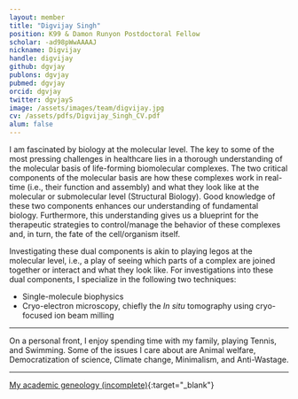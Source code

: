 ```yaml
---
layout: member
title: "Digvijay Singh"
position: K99 & Damon Runyon Postdoctoral Fellow
scholar: -ad98pWwAAAAJ
nickname: Digvijay
handle: digvijay
github: dgvjay
publons: dgvjay
pubmed: dgvjay
orcid: dgvjay
twitter: dgvjayS
image: /assets/images/team/digvijay.jpg
cv: /assets/pdfs/Digvijay_Singh_CV.pdf
alum: false
---
```

I am fascinated by biology at the molecular level. The key to some of the most pressing challenges in healthcare lies in a thorough understanding of the molecular basis of life-forming biomolecular complexes. The two critical components of the molecular basis are how these complexes work in real-time (i.e., their function and assembly) and what they look like at the molecular or submolecular level (Structural Biology). Good knowledge of these two components enhances our understanding of fundamental biology. Furthermore, this understanding gives us a blueprint for the therapeutic strategies to control/manage the behavior of these complexes and, in turn, the fate of the cell/organism itself. 

Investigating these dual components is akin to playing legos at the molecular level, i.e., a play of seeing which parts of a complex are joined together or interact and what they look like. For investigations into these dual components, I specialize in the following two techniques:
<ul>
  <li>Single-molecule biophysics</li>
  <li>Cryo-electron microscopy, chiefly the <em>In situ</em> tomography using cryo-focused ion beam milling</li>
</ul>

------
On a personal front, I enjoy spending time with my family, playing Tennis, and Swimming. Some of the issues I care about are Animal welfare, Democratization of science, Climate change, Minimalism, and Anti-Wastage. 

------

[My academic geneology (incomplete)](https://neurotree.org/neurotree/tree.php?pid=755717&pnodecount=8&cnodecount=2&fontsize=0.8){:target="_blank"}
